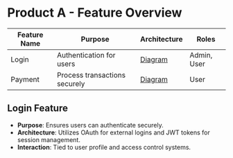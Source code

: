 # Product A - Feature Overview

| Feature Name | Purpose                          | Architecture          | Roles  |
|--------------|----------------------------------|-----------------------|--------|
| Login        | Authentication for users         | [Diagram](../diagrams/login-architecture.png) | Admin, User |
| Payment      | Process transactions securely    | [Diagram](../diagrams/payment-flow.png)      | User        |

## Login Feature
- **Purpose**: Ensures users can authenticate securely.
- **Architecture**: Utilizes OAuth for external logins and JWT tokens for session management.
- **Interaction**: Tied to user profile and access control systems.